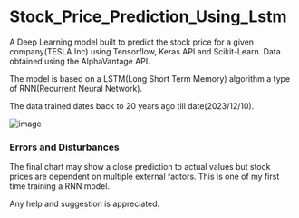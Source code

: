 # Stock_Price_Prediction_Using_Lstm

A Deep Learning model built to predict the stock price for a given company(TESLA Inc) using Tensorflow, Keras API and Scikit-Learn. Data obtained using the AlphaVantage API.

The model is based on a LSTM(Long Short Term Memory) algorithm a type of RNN(Recurrent Neural Network).

The data trained dates back to 20 years ago till date(2023/12/10).

![image](https://github.com/aadeshshrestha306/Stock_Price_Prediction_Using_Lstm/assets/36654097/dc0ac574-204a-4b65-8581-e2dd8f96da3f)


### Errors and Disturbances

The final chart may show a close prediction to actual values but stock prices are dependent on multiple external factors. This is one of my first time training a RNN model.

Any help and suggestion is appreciated.
